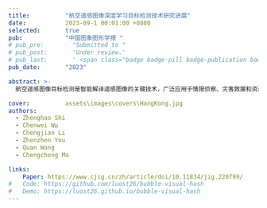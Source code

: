 ```yaml
---
title:          "航空遥感图像深度学习目标检测技术研究进展"
date:           2023-09-1 00:01:00 +0800
selected:       true
pub:            "中国图象图形学报 "
# pub_pre:        "Submitted to "
# pub_post:       'Under review.'
# pub_last:       ' <span class="badge badge-pill badge-publication badge-success">Spotlight</span>'
pub_date:       "2023"

abstract: >-
  航空遥感图像目标检测是智能解译遥感图像的关键技术，广泛应用于情报侦察、灾害救援和资源勘探等领域，但由于图像中目标小且密集、角度多变、易被遮挡等特点，检测任务仍面临诸多挑战。近年来，基于深度卷积神经网络的方法因其高精度和高效率而受到关注。为推动该领域发展，本文系统梳理了2020—2022年主流检测方法，回顾了深度学习目标检测技术的发展，分析了基于CNN与Transformer的代表性算法，总结了针对不同应用场景的改进思路，介绍了公开数据集与典型实验结果，并探讨了当前存在的问题及未来研究方向。

cover:          assets\images\covers\HangKong.jpg
authors:
  - Zhenghao Shi
  - Chenwei Wu
  - Chengjian Li 
  - Zhenzhen You
  - Quan Wang
  - Chengcheng Ma

links:
    Paper: https://www.cjig.cn/zh/article/doi/10.11834/jig.220799/
#   Code: https://github.com/luost26/bubble-visual-hash
#   Demo: https://luost26.github.io/bubble-visual-hash
---
```

